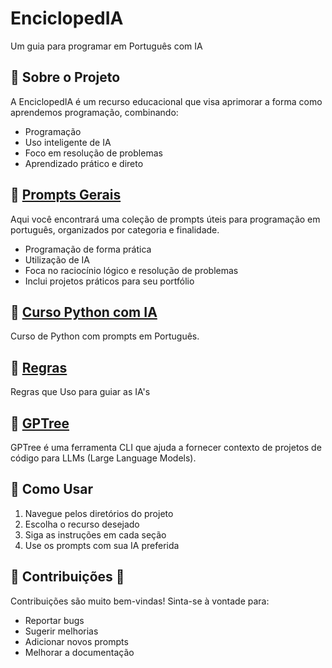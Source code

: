 # EnciclopedIA

Um guia para programar em Português com IA

## 🎯 Sobre o Projeto

A EnciclopedIA é um recurso educacional que visa aprimorar a forma como aprendemos programação, combinando:

- Programação
- Uso inteligente de IA
- Foco em resolução de problemas
- Aprendizado prático e direto

## 📁 [Prompts Gerais](./Prompts-Gerais)

Aqui você encontrará uma coleção de prompts úteis para programação em português, organizados por categoria e finalidade.

- Programação de forma prática
- Utilização de IA
- Foca no raciocínio lógico e resolução de problemas
- Inclui projetos práticos para seu portfólio

## 📁 [Curso Python com IA](./Curso-Python-com-IA)

Curso de Python com prompts em Português.

## 📁 [Regras](./REGRAS)

Regras que Uso para guiar as IA's

## 📁 [GPTree](./GPTree)

GPTree é uma ferramenta CLI que ajuda a fornecer contexto de projetos de código para LLMs (Large Language Models).

## 🚀 Como Usar

1. Navegue pelos diretórios do projeto
2. Escolha o recurso desejado
3. Siga as instruções em cada seção
4. Use os prompts com sua IA preferida

## 🤝 Contribuições 🤝 

Contribuições são muito bem-vindas! Sinta-se à vontade para:

- Reportar bugs
- Sugerir melhorias
- Adicionar novos prompts
- Melhorar a documentação
